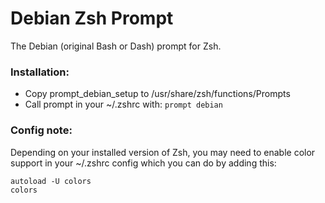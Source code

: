 # Debian Zsh Prompt

The Debian (original Bash or Dash) prompt for Zsh.

### Installation:
- Copy prompt_debian_setup to /usr/share/zsh/functions/Prompts
- Call prompt in your ~/.zshrc with: ```prompt debian```

### Config note:

Depending on your installed version of Zsh, you may need to enable color 
support in your ~/.zshrc config which you can do by adding this:

    autoload -U colors
    colors
